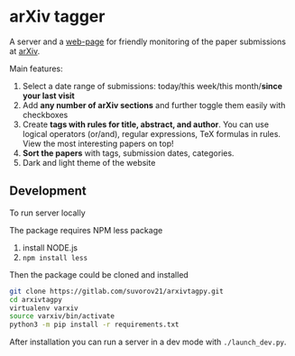 # arXiv tagger
A server and a [web-page](https://arxivtag.tk) for friendly monitoring of the paper submissions at [arXiv](https://arxiv.org/).

Main features:
1. Select a date range of submissions: today/this week/this month/**since your last visit**
2. Add **any number of arXiv sections** and further toggle them easily with checkboxes
3. Create **tags with rules for title, abstract, and author**. You can use logical operators (or/and), regular expressions, TeX formulas in rules. View the most interesting papers on top!
4. **Sort the papers** with tags, submission dates, categories.
5. Dark and light theme of the website

## Development
To run server locally

The package requires NPM less package

1. install NODE.js
2. `npm install less`

Then the package could be cloned and installed

```bash
git clone https://gitlab.com/suvorov21/arxivtagpy.git
cd arxivtagpy
virtualenv varxiv
source varxiv/bin/activate
python3 -m pip install -r requirements.txt
```

After installation you can run a server in a dev mode with `./launch_dev.py`.

